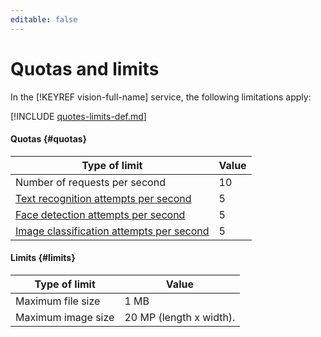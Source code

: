```yaml
---
editable: false
---
```

# Quotas and limits

In the [!KEYREF vision-full-name] service, the following limitations apply:

[!INCLUDE [quotes-limits-def.md](../../_includes/quotes-limits-def.md)]

#### Quotas {#quotas}

| Type of limit | Value |
| ----- | ----- |
| Number of requests per second | 10 |
| [Text recognition attempts per second](ocr/index.md) | 5 |
| [Face detection attempts per second ](face-detection/index.md) | 5 |
| [Image classification attempts per second](classification/index.md) | 5 |

#### Limits {#limits}

| Type of limit | Value |
| ----- | ----- |
| Maximum file size | 1 MB |
| Maximum image size | 20 MP (length x width). |

